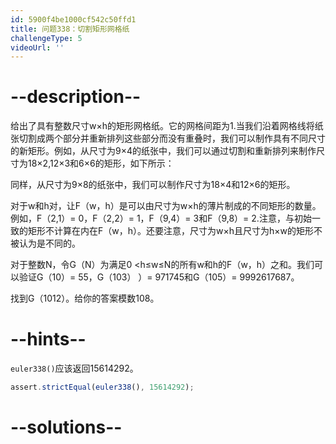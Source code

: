 ```yaml
---
id: 5900f4be1000cf542c50ffd1
title: 问题338：切割矩形网格纸
challengeType: 5
videoUrl: ''
---
```


# --description--

给出了具有整数尺寸w×h的矩形网格纸。它的网格间距为1.当我们沿着网格线将纸张切割成两个部分并重新排列这些部分而没有重叠时，我们可以制作具有不同尺寸的新矩形。例如，从尺寸为9×4的纸张中，我们可以通过切割和重新排列来制作尺寸为18×2,12×3和6×6的矩形，如下所示：

同样，从尺寸为9×8的纸张中，我们可以制作尺寸为18×4和12×6的矩形。

对于w和h对，让F（w，h）是可以由尺寸为w×h的薄片制成的不同矩形的数量。例如，F（2,1）= 0，F（2,2）= 1，F（9,4）= 3和F（9,8）= 2.注意，与初始一致的矩形不计算在内在F（w，h）。还要注意，尺寸为w×h且尺寸为h×w的矩形不被认为是不同的。

对于整数N，令G（N）为满足0 &lt;h≤w≤N的所有w和h的F（w，h）之和。我们可以验证G（10）= 55，G（103） ）= 971745和G（105）= 9992617687。

找到G（1012）。给你的答案模数108。

# --hints--

`euler338()`应该返回15614292。

```js
assert.strictEqual(euler338(), 15614292);
```

# --solutions--

